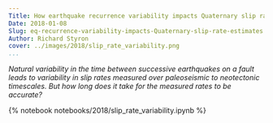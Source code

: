 ```yaml
---
Title: How earthquake recurrence variability impacts Quaternary slip rate  estimates
Date: 2018-01-08
Slug: eq-recurrence-variability-impacts-Quaternary-slip-rate-estimates
Author: Richard Styron
cover: ../images/2018/slip_rate_variability.png
...
```


*Natural variability in the time between successive earthquakes on a fault
leads to variability in slip rates measured over paleoseismic to neotectonic
timescales. But how long does it take for the measured rates to be accurate?*

{% notebook notebooks/2018/slip_rate_variability.ipynb %}
